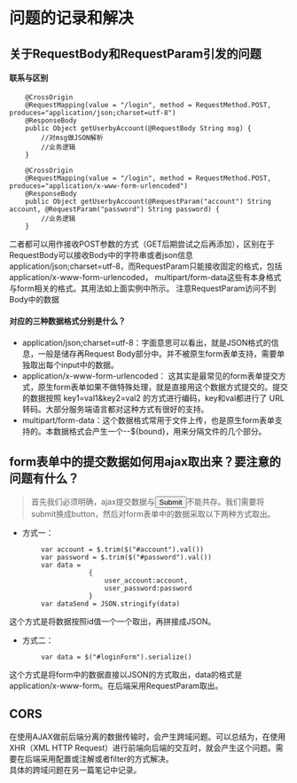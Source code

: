 # 问题的记录和解决
## 关于RequestBody和RequestParam引发的问题
#### 联系与区别
```
    @CrossOrigin
    @RequestMapping(value = "/login", method = RequestMethod.POST, produces="application/json;charset=utf-8")
    @ResponseBody
    public Object getUserbyAccount(@RequestBody String msg) {
        //对msg做JSON解析
        //业务逻辑
    }
```
```
    @CrossOrigin
    @RequestMapping(value = "/login", method = RequestMethod.POST, produces="application/x-www-form-urlencoded")
    @ResponseBody
    public Object getUserbyAccount(@RequestParam("account") String account, @RequestParam("password") String password) {
        //业务逻辑
    }
```
  二者都可以用作接收POST参数的方式（GET后期尝试之后再添加），区别在于RequestBody可以接收Body中的字符串或者json信息 application/json;charset=utf-8，而RequestParam只能接收固定的格式，包括application/x-www-form-urlencoded， multipart/form-data这些有本身格式与form相关的格式。其用法如上面实例中所示。
  注意RequestParam访问不到Body中的数据
#### 对应的三种数据格式分别是什么？
* application/json;charset=utf-8：字面意思可以看出，就是JSON格式的信息，一般是储存再Request Body部分中。并不被原生form表单支持，需要单独取出每个input中的数据。
* application/x-www-form-urlencoded： 这其实是最常见的form表单提交方式，原生form表单如果不做特殊处理，就是直接用这个数据方式提交的。提交的数据按照 key1=val1&key2=val2 的方式进行编码，key和val都进行了 URL 转码。大部分服务端语言都对这种方式有很好的支持。
* multipart/form-data：这个数据格式常用于文件上传，也是原生form表单支持的。本数据格式会产生一个--${bound}，用来分隔文件的几个部分。
## form表单中的提交数据如何用ajax取出来？要注意的问题有什么？
> 首先我们必须明确，ajax提交数据与<input type="submit">不能共存。我们需要将submit换成button，然后对form表单中的数据采取以下两种方式取出。  
* 方式一：
```
        var account = $.trim($("#account").val())
        var password = $.trim($("#password").val())
        var data = 
                    {
                        user_account:account,
                        user_password:password
                    }
        var dataSend = JSON.stringify(data)
```
这个方式是将数据按照id值一个一个取出，再拼接成JSON。
* 方式二：
```
        var data = $("#loginForm").serialize()
```
这个方式是将form中的数据直接以JSON的方式取出，data的格式是application/x-www-form。在后端采用RequestParam取出。
## CORS
在使用AJAX做前后端分离的数据传输时，会产生跨域问题。可以总结为，在使用XHR（XML HTTP Request）进行前端向后端的交互时，就会产生这个问题。需要在后端采用配置或注解或者filter的方式解决。  
具体的跨域问题在另一篇笔记中记录。